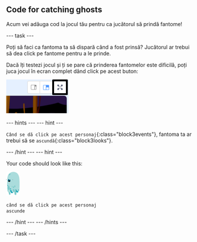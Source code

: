 ## Code for catching ghosts

Acum vei adăuga cod la jocul tău pentru ca jucătorul să prindă fantome!

\--- task \---

Poți să faci ca fantoma ta să dispară când a fost prinsă? Jucătorul ar trebui să dea click pe fantome pentru a le prinde.

Dacă îți testezi jocul și ți se pare că prinderea fantomelor este dificilă, poți juca jocul în ecran complet dând click pe acest buton:

![captură de ecran](images/ghost-fullscreen-annotated.png)

\--- hints \--- \--- hint \---

`Când se dă click pe acest personaj`{:class="block3events"}, fantoma ta ar trebui să se `ascundă`{:class="block3looks"}.

\--- /hint \--- \--- hint \---

Your code should look like this:

![ghost-sprite](images/ghost-sprite.png)

```blocks3
când se dă click pe acest personaj
ascunde
```

\--- /hint \--- \--- /hints \---

\--- /task \---